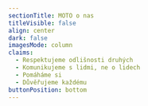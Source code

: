 ```yaml
---
sectionTitle: MOTO o nas
titleVisible: false
align: center
dark: false
imagesMode: column
claims:
  - Respektujeme odlišnosti druhých
  - Komunikujeme s lidmi, ne o lidech
  - Pomáháme si
  - Důvěřujeme každému
buttonPosition: bottom
---
```

